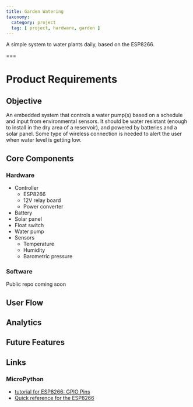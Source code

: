 ```yaml
---
title: Garden Watering
taxonomy:
  category: project
  tag: [ project, hardware, garden ]
---
```


A simple system to water plants daily, based on the ESP8266.

===

# Product Requirements

## Objective
An embedded system that controls a water pump(s) based on a schedule and input from environmental sensors. It should be water resistant (enough to install in the dry area of a reservoir), and powered by batteries and a solar panel. Some type of wireless connection is needed to alert the user when water level is getting low.

## Core Components
### Hardware
- Controller
  - ESP8266
  - 12V relay board
  - Power converter
- Battery
- Solar panel
- Float switch
- Water pump
- Sensors
  - Temperature
  - Humidity
  - Barometric pressure

### Software
Public repo coming soon

## User Flow

## Analytics

## Future Features


## Links
### MicroPython
- [tutorial for ESP8266: GPIO Pins](https://docs.micropython.org/en/latest/esp8266/esp8266/tutorial/pins.html)
- [Quick reference for the ESP8266](http://docs.micropython.org/en/latest/esp8266/quickref.html)
